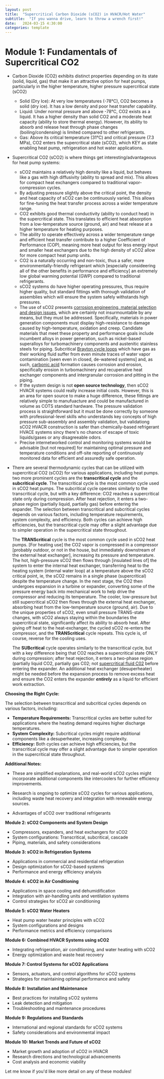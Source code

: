 ```yaml
---
layout: post
title:  "Supercritical Carbon Dioxide (sCO2) in HVACR/Hot Water"
subtitle:  "If you wanna drive, learn to throw a wrench first!"
date:   2024-03-15 4:30:00
categories: template
---
```



# Module 1: Fundamentals of Supercritical CO2

* Carbon Dioxide (CO2) exhibits distinct properties depending on its state (solid, liquid, gas) that make it an attractive option for heat pumps, particularly in the higher temperature, higher pressure supercritical state (sCO2)

    * Solid (Dry Ice): At very low temperatures (-78°C), CO2 becomes a solid (dry ice). It has a low density and poor heat transfer capability.
    * Liquid: Under normal pressure and above -78°C, CO2 exists as a liquid. It has a higher density than solid CO2 and a moderate heat capacity (ability to store thermal energy). However, its ability to absorb and release heat through phase changes (boiling/condensing) is limited compared to other refrigerants.
    * Gas: Above its critical temperature (31°C) and critical pressure (7.3 MPa), CO2 enters the supercritical state (sCO2), which KEY as state enabling heat pump, refrigeration and hot water applications.

* Supercritical CO2 (sCO2) is where things get interesting/advantageous for heat pump systems:
    * sCO2 maintains a relatively high density like a liquid, but behaves like a gas with high diffusivity (ability to spread and mix). This allows for compact heat exchangers compared to traditional vapor-compression cycles.
    * By adjusting pressure slightly above the critical point, the density and heat capacity of sCO2 can be continuously varied. This allows for fine-tuning the heat transfer process across a wider temperature range.
    * CO2 exhibits good thermal conductivity (ability to conduct heat) in the supercritical state. This translates to efficient heat absorption from a low-temperature source (ground, air) and heat release at a higher temperature for heating purposes.
    * The ability to operate effectively across a wider temperature range and efficient heat transfer contribute to a higher Coefficient of Performance (COP), meaning more heat output for less energy input and smaller heat exchangers due to the high density of sCO2 allow for more compact heat pump units.
    * CO2 is a naturally occurring and non-toxic, thus a safer, more environmentally-friendly refrigerant which [especially consideering all of the other benefits in performance and efficiency] an extremely low global warming potential (GWP) compared to traditional refrigerants.
    * sCO2 systems do have higher operating pressures, thus require higher quality, but standard fittings with thorough validation of assemblies which will ensure the system safely withstands high pressures.
    * The use of sCO2 presents [corrosion engineering, material selection and design issues](https://energy.sandia.gov/wp-content/gallery/uploads/SAND-2014-0602C.pdf), which are certainly not insurmountable by any means, but they must be addressed. Specifically, materials in power generation components must display high-resistance to damage caused by high-temperature, oxidation and creep. Candidate materials that meet these property and performance goals include incumbent alloys in power generation, such as nickel-based superalloys for turbomachinery components and austenitic stainless steels for piping. Subcritical [Brayton cycle loops](https://en.wikipedia.org/wiki/Brayton_cycle) which have gas as their working fluid suffer from even minute traces of water vapor contamination [seen even in closed, de-watered systems] and, as such, [carbonic acid](https://en.wikipedia.org/wiki/Carbonic_acid) formation causes corrosion and erosion, specifically erosion in turbomachinery and recuperative heat exchanger components and intergranular corrosion and pitting in the piping.
    * If the system design is not **open source technology**, then sCO2 HVACR systems could really increase initial costs. However, this is an area for open source to make a huge difference, these fittings are relatively simple to manufuacture and could be manufactured in volume as COTS standard hardware. The pressure validation process is straightforward but it must be done correctly by someone with professional-level skills who understands key concepts of high pressure sub-assembly and assembly validation, but validationg sCO2 HVACR construction is safer than chemically-based refrigerant HVACE systems sincy there's no chance of escape of toxic liquids/gases or any disagreeable odors.
    * Precise internetworked control and monitoring systems would be advisable [but not required] for maintaining optimal pressure and temperature conditions and off-site reporting of continuously monitored data for efficient and assuredly safe operation.

* There are several thermodynamic cycles that can be utilized with supercritical CO2 (sCO2) for various applications, including heat pumps. two more prominent cycles are the **transcritical cycle** and the **subcritical cycle**.  The transcritical cycle is the most common cycle used in sCO2 heat pumps.  The subcritical cycle operates similarly to the transcritical cycle, but with a key difference: CO2 reaches a supercritical state only during compression. After heat rejection, it enters a two-phase region (partially liquid, partially gas) before entering the expander.  The selection between transcritical and subcritical cycles depends on various factors, including temperature requirements, system complexity, and efficiency.  Both cycles can achieve high efficiencies, but the transcritical cycle may offer a slight advantage due to simpler operation in the supercritical state throughout.

    The **TRANScritical** cycle is the most common cycle used in sCO2 heat pumps. [For heating use] the CO2 vapor is compressed in a compressor [probably outdoor, or not in the house, but immediately downstream of the external heat exchanger], increasing its pressure and temperature. The hot, high-pressure sCO2 then flows through [insulated lines of] the system to enter the internal heat exchanger, transferring heat to the heating system (internal water loop) at a temperature above the sCO2 critical point, ie, the sCO2 remains in a single phase (supercritical) despite the temperature change. In the next stage, the CO2 then undergoes expansion in a turbine or expander, converting some of the pressure energy back into mechanical work to help drive the compressor and reducing its temperature. The cooler, low-pressure but still supercritical sCO2 then flows through the external heat exchanger, absorbing heat from the low-temperature source (ground, air). Due to the unique properties of sCO2, even small pressure TRANS-state changes, with sCO2 always staying within the boundaries the supercritical state, significantly affect its ability to absorb heat. After giving off heat to the heat-exchanger, the cycled sCO2 re-enters the compressor, and the **TRANScritical** cycle repeats. This cycle is, of course, reverse for the cooling uses.

    The **SUBcritical** cycle operates similarly to the transcritical cycle, but with a key difference being that CO2 reaches a supercritical state ONLY during compression; after heat rejection, it enters a two-phase region (partially liquid CO2, partially gas C02; not [supercritical fluid C02](https://en.wikipedia.org/wiki/Supercritical_fluid) before entering the expander. An additional heat exchanger (desuperheater) might be needed before the expansion process to remove excess heat and ensure the CO2 enters the expander ***entirely*** as a liquid for efficient work extraction.

**Choosing the Right Cycle:**

The selection between transcritical and subcritical cycles depends on various factors, including:

* **Temperature Requirements:** Transcritical cycles are better suited for applications where the heating demand requires higher discharge temperatures.
* **System Complexity:** Subcritical cycles might require additional components like a desuperheater, increasing complexity.
* **Efficiency:** Both cycles can achieve high efficiencies, but the transcritical cycle may offer a slight advantage due to simpler operation in the supercritical state throughout.

**Additional Notes:**

* These are simplified explanations, and real-world sCO2 cycles might incorporate additional components like intercoolers for further efficiency improvements.
* Research is ongoing to optimize sCO2 cycles for various applications, including waste heat recovery and integration with renewable energy sources.




* Advantages of sCO2 over traditional refrigerants 

**Module 2: sCO2 Components and System Design**

* Compressors, expanders, and heat exchangers for sCO2
* System configurations: Transcritical, subcritical, cascade
* Piping, materials, and safety considerations

**Module 3: sCO2 in Refrigeration Systems**

* Applications in commercial and residential refrigeration
* Design optimization for sCO2-based systems
* Performance and energy efficiency analysis

**Module 4: sCO2 in Air Conditioning**

* Applications in space cooling and dehumidification
* Integration with air-handling units and ventilation systems
* Control strategies for sCO2 air conditioning 

**Module 5: sCO2  Water Heaters**

*  Heat pump water heater principles with sCO2
* System configurations and designs
* Performance metrics and efficiency comparisons 

**Module 6: Combined HVACR Systems using sCO2**

* Integrating refrigeration, air conditioning, and water heating with sCO2 
* Energy optimization and waste heat recovery

**Module 7: Control Systems for sCO2 Applications**

* Sensors, actuators, and control algorithms for sCO2 systems
* Strategies for maintaining optimal performance and safety

**Module 8:  Installation and Maintenance**

* Best practices for installing sCO2 systems
* Leak detection and mitigation
* Troubleshooting and maintenance procedures

**Module 9:  Regulations and Standards**

* International and regional standards for sCO2 systems
* Safety considerations and environmental impact

**Module 10:  Market Trends and Future of sCO2**

*  Market growth and adoption of sCO2 in HVACR
* Research directions and technological advancements 
* Cost analysis and economic viability 
 
Let me know if you'd like more detail on any of these modules! 
